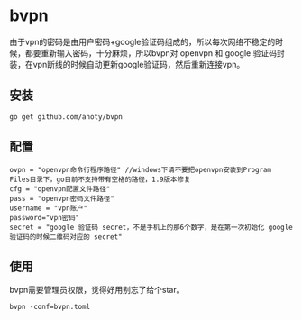 # bvpn
由于vpn的密码是由用户密码+google验证码组成的，所以每次网络不稳定的时候，都要重新输入密码，十分麻烦，所以bvpn对 openvpn 和 google 验证码封装，在vpn断线的时候自动更新google验证码，然后重新连接vpn。
## 安装
```
go get github.com/anoty/bvpn
```
## 配置
```
ovpn = "openvpn命令行程序路径" //windows下请不要把openvpn安装到Program Files目录下，go目前不支持带有空格的路径，1.9版本修复
cfg = "openvpn配置文件路径"
pass = "openvpn密码文件路径"
username = "vpn账户"
password="vpn密码"
secret = "google 验证码 secret，不是手机上的那6个数字，是在第一次初始化 google 验证码的时候二维码对应的 secret"
```
## 使用
bvpn需要管理员权限，觉得好用别忘了给个star。
```
bvpn -conf=bvpn.toml
```
